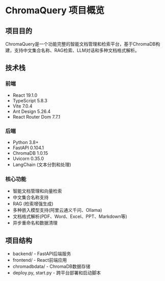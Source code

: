 # ChromaQuery 项目概览

## 项目目的
ChromaQuery是一个功能完整的智能文档管理和检索平台，基于ChromaDB构建，支持中文集合名称、RAG检索、LLM对话和多种文档格式解析。

## 技术栈
### 前端
- React 19.1.0
- TypeScript 5.8.3  
- Vite 7.0.4
- Ant Design 5.26.4
- React Router Dom 7.7.1

### 后端
- Python 3.8+
- FastAPI 0.104.1
- ChromaDB 1.0.15
- Uvicorn 0.35.0
- LangChain (文本分割和处理)

### 核心功能
- 智能文档管理和向量检索
- 中文集合名称支持
- RAG (检索增强生成)
- 多种嵌入模型支持(阿里云通义千问、Ollama)
- 文档格式解析(PDF、Word、Excel、PPT、Markdown等)
- 异步重命名和数据清理

## 项目结构
- backend/ - FastAPI后端服务
- frontend/ - React前端应用  
- chromadbdata/ - ChromaDB数据存储
- deploy.py, start.py - 跨平台部署和启动脚本